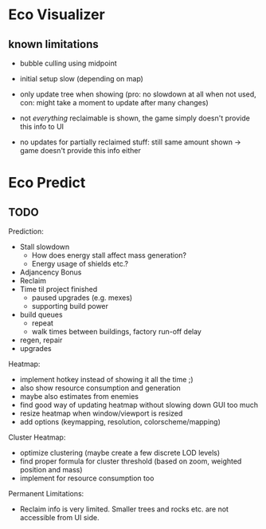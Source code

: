 Eco Visualizer
==============


known limitations
-----------------

* bubble culling using midpoint
* initial setup slow (depending on map)
* only update tree when showing (pro: no slowdown at all when not used, con: might take a moment to update after many changes)

* not *everything* reclaimable is shown, the game simply doesn't provide this info to UI
* no updates for partially reclaimed stuff: still same amount shown -> game doesn't provide this info either


Eco Predict
===========


TODO
----

Prediction:
* Stall slowdown
	* How does energy stall affect mass generation?
	* Energy usage of shields etc.?
* Adjancency Bonus
* Reclaim
* Time til project finished
	* paused upgrades (e.g. mexes)
	* supporting build power
* build queues
	* repeat
	* walk times between buildings, factory run-off delay
* regen, repair
* upgrades



Heatmap:
* implement hotkey instead of showing it all the time ;)
* also show resource consumption and generation
* maybe also estimates from enemies
* find good way of updating heatmap without slowing down GUI too much
* resize heatmap when window/viewport is resized
* add options (keymapping, resolution, colorscheme/mapping)

Cluster Heatmap:
* optimize clustering (maybe create a few discrete LOD levels)
* find proper formula for cluster threshold (based on zoom, weighted position and mass)
* implement for resource consumption too

Permanent Limitations:
* Reclaim info is very limited. Smaller trees and rocks etc. are not accessible from UI side.